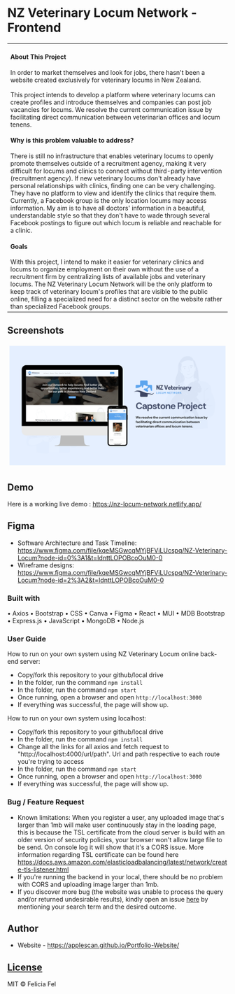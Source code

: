 # NZ Veterinary Locum Network - Frontend
<table>
<tr>
<td>

<h4>About This Project</h4>

  In order to market themselves and look for jobs, there hasn't been a website created exclusively for veterinary locums in New Zealand. 
  <br></br>
  This project intends to develop a platform where veterinary locums can create profiles and introduce themselves and companies can post job vacancies for locums.
We resolve the current communication issue by facilitating direct communication between veterinarian offices and locum tenens.

<h4>Why is this problem valuable to address?</h4>

There is still no infrastructure that enables veterinary locums to openly promote themselves outside of a recruitment agency, 
making it very difficult for locums and clinics to connect without third-party intervention (recruitment agency). 
If new veterinary locums don't already have personal relationships with clinics, finding one can be very challenging. 
They have no platform to view and identify the clinics that require them. Currently, a Facebook group is the only location locums may access information. 
My aim is to have all doctors' information in a beautiful, 
understandable style so that they don't have to wade through several Facebook postings to figure out which locum is reliable and reachable for a clinic.

<h4>Goals</h4>
With this project, I intend to make it easier for veterinary clinics and locums to organize employment on their own without the use 
of a recruitment firm by centralizing lists of available jobs and veterinary locums.
The NZ Veterinary Locum Network will be the only platform to keep track of veterinary locum's profiles that are visible to the public online, 
filling a specialized need for a distinct sector on the website rather than specialized Facebook groups.

</td>
</tr>
</table>

## Screenshots
![](https://github.com/applescan/NZ-Veterinary-Locum-Frontend/blob/main/src/images/Capstone%20cover.png)


## Demo
Here is a working live demo :  https://nz-locum-network.netlify.app/

## Figma 
- Software Architecture and Task Timeline: https://www.figma.com/file/kqeMSGwcqMYjBFViLUcspq/NZ-Veterinary-Locum?node-id=0%3A1&t=IdnttLOPOBcoOuM0-0
- Wireframe designs: https://www.figma.com/file/kqeMSGwcqMYjBFViLUcspq/NZ-Veterinary-Locum?node-id=2%3A2&t=IdnttLOPOBcoOuM0-0

### Built with
•	Axios
•	Bootstrap
•	CSS
•	Canva
•	Figma
•	React
•	MUI
•	MDB Bootstrap
•	Express.js
•	JavaScript
•	MongoDB
•	Node.js

### User Guide
How to run on your own system using NZ Veterinary Locum online back-end server:
- Copy/fork this repository to your github/local drive
- In the folder, run the command ``npm install``
- In the folder, run the command ``npm start``
- Once running, open a browser and open ``http://localhost:3000``
- If everything was successful, the page will show up.

How to run on your own system using localhost:
- Copy/fork this repository to your github/local drive
- In the folder, run the command ``npm install``
- Change all the links for all axios and fetch request to "http://localhost:4000/url/path". Url and path respective to each route you're trying to access
- In the folder, run the command ``npm start``
- Once running, open a browser and open ``http://localhost:3000``
- If everything was successful, the page will show up.

### Bug / Feature Request
- Known limitations: When you register a user, any uploaded image that's larger than 1mb will make user continuously stay in the loading page, 
this is because the TSL certificate from the cloud server is build with an older version of security policies, your browser won't allow large file to be send. 
On console log it will show that it's a CORS issue. More information regarding TSL certificate can be found here https://docs.aws.amazon.com/elasticloadbalancing/latest/network/create-tls-listener.html
- If you're running the backend in your local, there should be no problem with CORS and uploading image larger than 1mb.
- If you discover more bug (the website was unable to process the query and/or returned undesirable results), kindly open an issue [here](https://github.com/applescan/NZ-Veterinary-Locum-Frontend/issues/new) by mentioning your search term and the desired outcome. 

## Author

- Website - https://applescan.github.io/Portfolio-Website/

## [License](https://github.com/iharsh234/WebApp/blob/master/LICENSE.md)

MIT © Felicia Fel
